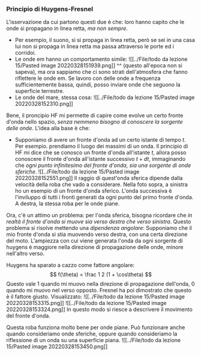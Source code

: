 ### Principio di Huygens-Fresnel
L'isservazione da cui partono questi due è che: loro hanno capito che le onde si propagano in linea retta, _ma non sempre_.

- Per esempio, il suono, sì si propaga in linea retta, però se sei in una casa lui non si propaga in linea retta ma passa attraverso le porte ed i corridoi.
- Le onde em hanno un comportamento simile:
    ![[../File/todo da lezione 15/Pasted image 20220328151939.png]] ^^ (questo all'epoca non si sapeva), ma ora sappiamo che ci sono strati dell'atmosfera che fanno riflettere le onde em.
    Se lavoro con delle onde a frequenza sufficientemente bassa, quindi, posso inviare onde che seguono la superficie terrestre.
- Le onde del mare, stessa cosa:
  ![[../File/todo da lezione 15/Pasted image 20220328152310.png]]

Bene, il proncipio HF mi permette di capire come evolve un certo fronte d'onda nello spazio, _senza nemmeno bisogno di conoscere la sorgente delle onde_.
L'idea alla base è che:
- Supponiamo di avere un fronte d'onda ad un certo istante di tempo $t$. Per esempio. prendiamo il luogo dei massimi di un onda. Il principio di HF mi dice che se conosco un fronte d'onda all'istante $t$, allora posso conoscere il fronte d'onda all'istante successivo $t + dt$, immaginando che _ogni punto infinitesimo del fronte d'onda, sia una sorgente di onde sferiche_. ![[../File/todo da lezione 15/Pasted image 20220328152551.png]]
  Il raggio di quest'onda sferica dipende dalla velocità della roba che vado a considerare.
Nella foto sopra, a sinistra ho un esempio di un fronte d'onda sferico. L'onda successiva è l'inviluppo di tutti i fronti generati da ogni punto del primo fronte d'onda. A destra, la stessa roba per le onde piane.

Ora, c'è un attimo un problema: per l'onda sferica, bisogna ricordare che _in realtà il fronte d'onda si muove sia verso destra che verso sinistra_. Questo problema si risolve mettendo una _dipendenza angolare_:
	Supponiamo che il mio fronte d'onda si stia muovendo verso destra, con una certa direzione del moto. L'ampiezza con cui viene generata l'onda da ogni sorgente di huygens è maggiore nella direzione di propagazione delle onde, minore nell'altro verso.

Huygens ha sparato a cazzo come fattore angolare:
$$
f(\theta) = \frac 1 2 (1 + \cos\theta)
$$
Questo vale $1$ quando mi muovo nella direzione di propagazione dell'onda, $0$ quando mi muovo nel verso opposto.
Fresnel ha poi dimostrato che questo è il fattore giusto.
Visualizzato:
![[../File/todo da lezione 15/Pasted image 20220328153315.png]]
![[../File/todo da lezione 15/Pasted image 20220328153324.png]]
In questo modo si riesce a descrivere il movimento del fronte d'onda.

Questa roba funziona molto bene per onde piane. Può funzionare anche quando consideriamo onde sferiche, oppure quando consideriamo la riflessione di un onda su una superficie piana.
![[../File/todo da lezione 15/Pasted image 20220328153450.png]]